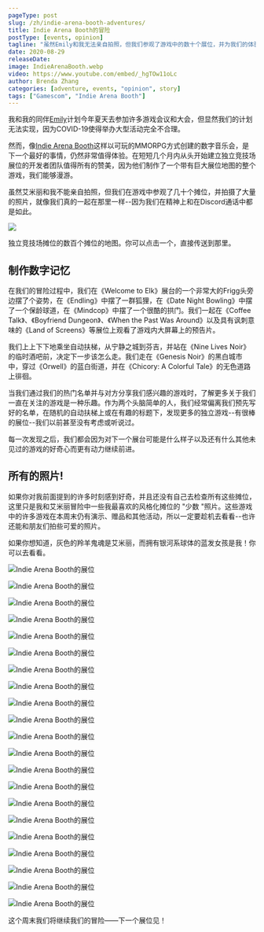 ```yaml
---
pageType: post
slug: /zh/indie-arena-booth-adventures/
title: Indie Arena Booth的冒险
postType: [events, opinion]
tagline: "虽然Emily和我无法亲自拍照，但我们参观了游戏中的数十个展位，并为我们的体验拍了很多照片，就好像我们真的在一起一样——因为我们在精神上和不和谐的通话中。 我们沿着《创世纪》中的黑白城市漫步，穿过奥威尔警惕的蓝色街道，漫步在《菊苣：多彩的故事》中无色的小路上。"
date: 2020-08-29
releaseDate:
image: IndieArenaBooth.webp
video: https://www.youtube.com/embed/_hgTOw11oLc
author: Brenda Zhang
categories: [adventure, events, "opinion", story]
tags: ["Gamescom", "Indie Arena Booth"]
---
```


我和我的同伴[Emily](https://indiestorygames.com/author/emily)计划今年夏天去参加许多游戏会议和大会，但显然我们的计划无法实现，因为COVID-19使得举办大型活动完全不合理。

然而，像[Indie Arena Booth](https://indiearenabooth.de/gamescom2020/games)这样以可玩的MMORPG方式创建的数字音乐会，是下一个最好的事情，仍然非常值得体验。在短短几个月内从头开始建立独立竞技场展位的开发者团队值得所有的赞美，因为他们制作了一个带有巨大展位地图的整个游戏，我们能够漫游。

虽然艾米丽和我不能亲自拍照，但我们在游戏中参观了几十个摊位，并拍摄了大量的照片，就像我们真的一起在那里一样--因为我们在精神上和在Discord通话中都是如此。

![][image0]

<figcaption>独立竞技场摊位的数百个摊位的地图。你可以点击一个，直接传送到那里。</figcaption>

## 制作数字记忆

在我们的冒险过程中，我们在《Welcome to Elk》展台的一个非常大的Frigg头旁边摆了个姿势，在《Endling》中摆了一群狐狸，在《Date Night Bowling》中摆了一个保龄球道，在《Mindcop》中摆了一个很酷的拱门。我们一起在《Coffee Talk》、《Boyfriend Dungeon》、《When the Past Was Around》以及具有讽刺意味的《Land of Screens》等展位上观看了游戏内大屏幕上的预告片。

我们上上下下地乘坐自动扶梯，从宁静之城到芬吉，并站在《Nine Lives Noir》的临时酒吧前，决定下一步该怎么走。我们走在《Genesis Noir》的黑白城市中，穿过《Orwell》的蓝白街道，并在《Chicory: A Colorful Tale》的无色道路上徘徊。

当我们通过我们的热门名单并与对方分享我们感兴趣的游戏时，了解更多关于我们一直在关注的游戏是一种乐趣。作为两个头脑简单的人，我们经常偏离我们预先写好的名单，在随机的自动扶梯上或在有趣的标题下，发现更多的独立游戏--有很棒的展位--我们以前甚至没有考虑或听说过。

每一次发现之后，我们都会因为对下一个展台可能是什么样子以及还有什么其他未见过的游戏的好奇心而更有动力继续前进。

## 所有的照片!

如果你对我前面提到的许多时刻感到好奇，并且还没有自己去检查所有这些摊位，这里只是我和艾米丽冒险中一些我最喜欢的风格化摊位的 "少数 "照片。这些游戏中的许多游戏在本周末仍有演示、赠品和其他活动，所以一定要趁机去看看--也许还能和朋友们拍些可爱的照片。

如果你想知道，灰色的羚羊鬼魂是艾米丽，而拥有银河系球体的蓝发女孩是我！你可以去看看。


![Indie Arena Booth的展位][image1]

![Indie Arena Booth的展位][image2]

![Indie Arena Booth的展位][image3]

![Indie Arena Booth的展位][image4]

![Indie Arena Booth的展位][image5]

![Indie Arena Booth的展位][image6]

![Indie Arena Booth的展位][image7]

![Indie Arena Booth的展位][image8]

![Indie Arena Booth的展位][image9]

![Indie Arena Booth的展位][image10]

![Indie Arena Booth的展位][image11]

![Indie Arena Booth的展位][image12]

![Indie Arena Booth的展位][image13]

![Indie Arena Booth的展位][image14]

![Indie Arena Booth的展位][image15]

![Indie Arena Booth的展位][image16]

![Indie Arena Booth的展位][image17]

![Indie Arena Booth的展位][image18]

![Indie Arena Booth的展位][image19]

![Indie Arena Booth的展位][image20]

![Indie Arena Booth的展位][image21]

这个周末我们将继续我们的冒险——下一个展位见！

[image0]: ../../../../images/post/indiearenabooth/map.webp
[image1]: ../../../../images/post/indiearenabooth/welcome_to_elk.webp
[image2]: ../../../../images/post/indiearenabooth/weaving_tides.webp
[image3]: ../../../../images/post/indiearenabooth/past_around.webp
[image4]: ../../../../images/post/indiearenabooth/tunic.webp
[image5]: ../../../../images/post/indiearenabooth/serenity_forge.webp
[image6]: ../../../../images/post/indiearenabooth/merchant_skies.webp
[image7]: ../../../../images/post/indiearenabooth/land_screens.webp
[image8]: ../../../../images/post/indiearenabooth/genesis_noir.webp
[image9]: ../../../../images/post/indiearenabooth/orwell.webp
[image10]: ../../../../images/post/indiearenabooth/chicory.webp
[image11]: ../../../../images/post/indiearenabooth/project_haven.webp
[image12]: ../../../../images/post/indiearenabooth/nine_noir_lives.webp
[image13]: ../../../../images/post/indiearenabooth/vast_oasis.webp
[image14]: ../../../../images/post/indiearenabooth/mindcop.webp
[image15]: ../../../../images/post/indiearenabooth/floppy_knights.webp
[image16]: ../../../../images/post/indiearenabooth/bowling.webp
[image17]: ../../../../images/post/indiearenabooth/minute_of_islands.webp
[image18]: ../../../../images/post/indiearenabooth/coffee_talk.webp
[image19]: ../../../../images/post/indiearenabooth/bf_dungeon.webp
[image20]: ../../../../images/post/indiearenabooth/death_taxes.webp
[image21]: ../../../../images/post/indiearenabooth/endling.webp
